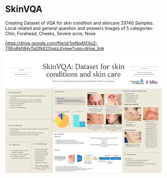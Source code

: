 # SkinVQA
Creating Dataset of VQA for skin condition and skincare
29740 Samples.
Local related and general question and answers
Images of 5 categories: Chin, Forehead, Cheeks, Severe acne, Nose

https://drive.google.com/file/d/1mNq4IjOIo2-T0Eo6kfdHvTpGN42OnqzJ/view?usp=drive_link



<img src="Beige and White Contemporary Editorial Landscape University Research Poster (3).png" alt="Poster Of project">

